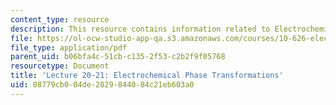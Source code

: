 ```yaml
---
content_type: resource
description: This resource contains information related to Electrochemical Phase Transformations.
file: https://ol-ocw-studio-app-qa.s3.amazonaws.com/courses/10-626-electrochemical-energy-systems-spring-2014/08779cb004de2029844084c21eb603a0_MIT10_626_S14_Lec20-21_EPT.pdf
file_type: application/pdf
parent_uid: b06bfa4c-51cb-c135-2f53-c2b2f9f05768
resourcetype: Document
title: 'Lecture 20-21: Electrochemical Phase Transformations'
uid: 08779cb0-04de-2029-8440-84c21eb603a0
---
```

